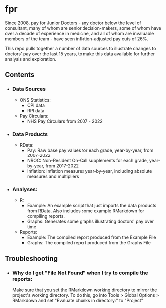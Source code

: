 # fpr

Since 2008, pay for Junior Doctors - any doctor below the level of consultant, many of whom are senior decision-makers, some of whom have over a decade of experience in medicine, and all of whom are invaluable members of the team - have seen inflation-adjusted pay cuts of 26%.

This repo pulls together a number of data sources to illustrate changes to doctors' pay over the last 15 years, to make this data available for further analysis and exploration.

## Contents
  - ### Data Sources
    - ONS Statistics:
      - CPI data
      - RPI data
    - Pay Circulars:
      - NHS Pay Circulars from 2007 - 2022
  - ### Data Products
    - RData:
      - Pay: Raw base pay values for each grade, year-by-year, from 2007-2022
      - NROC: Non-Resident On-Call supplements for each grade, year-by-year, from 2017-2022
      - Inflation: Inflation measures year-by-year, including absolute measures and multipliers
  - ### Analyses:
    - R:
      - Example: An example script that just imports the data products from RData. Also includes some example RMarkdown for compiling reports.
      - Graphs: Generates some graphs illustrating doctors' pay over time
    - Reports:
      - Example: The compiled report produced from the Example File
      - Graphs: The compiled report produced from the Graphs File
      
## Troubleshooting
  - ### Why do I get "File Not Found" when I try to compile the reports:
    Make sure that you set the RMarkdown working directory to mirror the project's working directory. To do this, go into Tools > Global Options > RMarkdown and set "Evaluate chunks in directory:" to "Project"
      